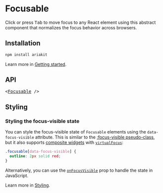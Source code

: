 # Focusable

<p data-description>
  Click or press <kbd>Tab</kbd> to move focus to any React element using this abstract component that normalizes the focus behavior across browsers.
</p>

## Installation

```sh
npm install ariakit
```

Learn more in [Getting started](/guide/getting-started).

## API

<pre data-api>
&lt;<a href="/api-reference/focusable">Focusable</a> /&gt;
</pre>

## Styling

### Styling the focus-visible state

You can style the focus-visible state of `Focusable` elements using the `data-focus-visible` attribute. This is similar to the [:focus-visible pseudo-class](https://developer.mozilla.org/en-US/docs/Web/CSS/:focus-visible), but it also supports [composite widgets](/components/composite) with [`virtualFocus`](/api-reference/composite-state#virtualfocus):

```css
.focusable[data-focus-visible] {
  outline: 2px solid red;
}
```

Alternatively, you can use the [`onFocusVisible`](/api-reference/focusable#onfocusvisible) prop to handle the state in JavaScript.

Learn more in [Styling](/guide/styling).
